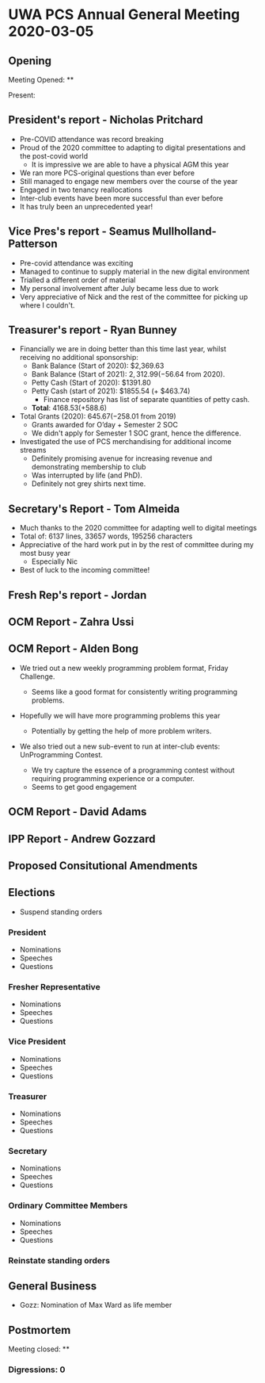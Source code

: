 # UWA PCS Annual General Meeting 2020-03-05

## Opening

Meeting Opened: **

Present:

## President's report - Nicholas Pritchard

- Pre-COVID attendance was record breaking
- Proud of the 2020 committee to adapting to digital presentations and the post-covid world
  - It is impressive we are able to have a physical AGM this year
- We ran more PCS-original questions than ever before
- Still managed to engage new members over the course of the year
- Engaged in two tenancy reallocations
- Inter-club events have been more successful than ever before
- It has truly been an unprecedented year!

## Vice Pres's report - Seamus Mullholland-Patterson

- Pre-covid attendance was exciting
- Managed to continue to supply material in the new digital environment
- Trialled a different order of material
- My personal involvement after July became less due to work
- Very appreciative of Nick and the rest of the committee for picking up where I couldn't.

## Treasurer's report - Ryan Bunney

- Financially we are in doing better than this time last year, whilst receiving no additional sponsorship:
  - Bank Balance (Start of 2020): $2,369.63
  - Bank Balance (Start of 2021): $2,312.99 (-$56.64 from 2020).
  - Petty Cash (Start of 2020): $1391.80
  - Petty Cash (start of 2021): $1855.54 (+ $463.74)
    - Finance repository has list of separate quantities of petty cash.  
  - **Total**: $4168.53 (+$588.6)
- Total Grants (2020): $645.67 (-$258.01 from 2019)
  - Grants awarded for O’day + Semester 2 SOC
  - We didn't apply for Semester 1 SOC grant, hence the difference.
- Investigated the use of PCS merchandising for additional income streams
  - Definitely promising avenue for increasing revenue and demonstrating membership to club
  - Was interrupted by life (and PhD).
  - Definitely not grey shirts next time.

## Secretary's Report - Tom Almeida

- Much thanks to the 2020 committee for adapting well to digital meetings
- Total of: 6137 lines, 33657 words, 195256 characters
- Appreciative of the hard work put in by the rest of committee during my most busy year
  - Especially Nic
- Best of luck to the incoming committee!

## Fresh Rep's report - Jordan

## OCM Report - Zahra Ussi

## OCM Report - Alden Bong

- We tried out a new weekly programming problem format, Friday Challenge.
  - Seems like a good format for consistently writing programming problems.
- Hopefully we will have more  programming problems this year
  - Potentially by getting the help of more problem writers.

- We also tried out a new sub-event to run at inter-club events: UnProgramming Contest.
  - We try capture the essence of a programming contest without requiring programming experience or a computer.
  - Seems to get good engagement

## OCM Report - David Adams

## IPP Report - Andrew Gozzard

## Proposed Consitutional Amendments

## Elections

- Suspend standing orders

### President

- Nominations
- Speeches
- Questions

### Fresher Representative

- Nominations
- Speeches
- Questions

### Vice President

- Nominations
- Speeches
- Questions

### Treasurer

- Nominations
- Speeches
- Questions

### Secretary

- Nominations
- Speeches
- Questions

### Ordinary Committee Members

- Nominations
- Speeches
- Questions

### Reinstate standing orders
  
## General Business

- Gozz: Nomination of Max Ward as life member

## Postmortem

Meeting closed: **

### Digressions: 0

